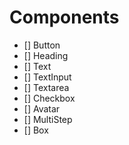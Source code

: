 # Components

- [] Button
- [] Heading
- [] Text
- [] TextInput
- [] Textarea
- [] Checkbox
- [] Avatar
- [] MultiStep
- [] Box
